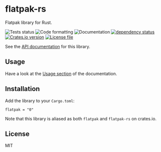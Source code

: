 # flatpak-rs
Flatpak library for Rust.

![Tests status](https://github.com/louib/flatpak-rs/workflows/tests/badge.svg)
![Code formatting](https://github.com/louib/flatpak-rs/workflows/formatting/badge.svg)
![Documentation](https://github.com/louib/flatpak-rs/workflows/doc/badge.svg)
[![dependency status](https://deps.rs/repo/github/louib/flatpak-rs/status.svg)](https://deps.rs/repo/github/louib/flatpak-rs)
[![Crates.io version](https://img.shields.io/crates/v/flatpak-rs?style=flat-square)](https://crates.io/crates/flatpak-rs)
[![License file](https://img.shields.io/github/license/louib/flatpak-rs)](https://github.com/louib/flatpak-rs/blob/master/LICENSE)

See the [API documentation](https://docs.rs/flatpak/) for this library.

## Usage
Have a look at the [Usage section](https://docs.rs/flatpak/latest/flatpak/#usage) of the documentation.

## Installation

Add the library to your `Cargo.toml`:
```
flatpak = "0"
```

Note that this library is aliased as both `flatpak` and `flatpak-rs` on crates.io.

## License
MIT
